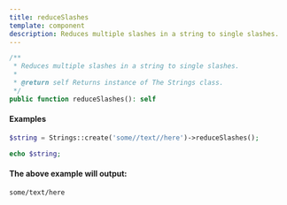 ```yaml
---
title: reduceSlashes
template: component
description: Reduces multiple slashes in a string to single slashes.
---
```


```php
/**
 * Reduces multiple slashes in a string to single slashes.
 *
 * @return self Returns instance of The Strings class.
 */
public function reduceSlashes(): self
```

#### Examples

```php
$string = Strings::create('some//text//here')->reduceSlashes();

echo $string;
```

#### The above example will output:

```text
some/text/here
```
